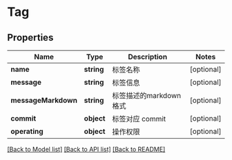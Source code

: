 # Tag

## Properties

Name | Type | Description | Notes
------------ | ------------- | ------------- | -------------
**name** | **string** | 标签名称 | [optional] 
**message** | **string** | 标签信息 | [optional] 
**messageMarkdown** | **string** | 标签描述的markdown格式 | [optional] 
**commit** | **object** | 标签对应 commit | [optional] 
**operating** | **object** | 操作权限 | [optional] 

[[Back to Model list]](../../README.md#documentation-for-models) [[Back to API list]](../../README.md#documentation-for-api-endpoints) [[Back to README]](../../README.md)


